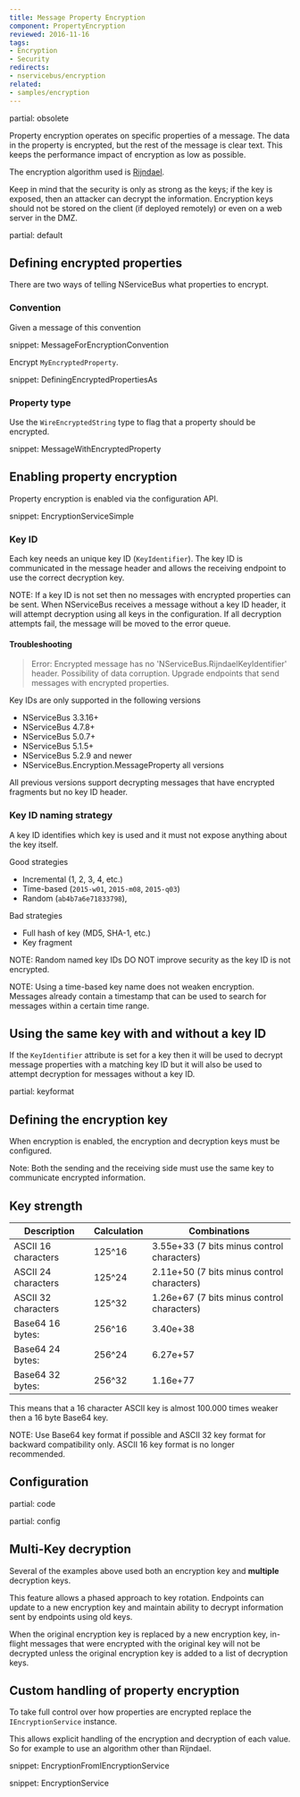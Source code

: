 ```yaml
---
title: Message Property Encryption
component: PropertyEncryption
reviewed: 2016-11-16
tags:
- Encryption
- Security
redirects:
- nservicebus/encryption
related:
- samples/encryption
---
```


partial: obsolete

Property encryption operates on specific properties of a message. The data in the property is encrypted, but the rest of the message is clear text. This keeps the performance impact of encryption as low as possible.

The encryption algorithm used is [Rijndael](https://msdn.microsoft.com/en-us/library/system.security.cryptography.rijndael.aspx).

Keep in mind that the security is only as strong as the keys; if the key is exposed, then an attacker can decrypt the information. Encryption keys should not be stored on the client (if deployed remotely) or even on a web server in the DMZ.

partial: default


## Defining encrypted properties

There are two ways of telling NServiceBus what properties to encrypt.


### Convention

Given a message of this convention

snippet: MessageForEncryptionConvention

Encrypt `MyEncryptedProperty`.

snippet: DefiningEncryptedPropertiesAs


### Property type

Use the `WireEncryptedString` type to flag that a property should be encrypted.

snippet: MessageWithEncryptedProperty


## Enabling property encryption

Property encryption is enabled via the configuration API.

snippet: EncryptionServiceSimple


### Key ID

Each key needs an unique key ID (`KeyIdentifier`). The key ID is communicated in the message header and allows the receiving endpoint to use the correct decryption key.

NOTE: If a key ID is not set then no messages with encrypted properties can be sent. When NServiceBus receives a message without a key ID header, it will attempt decryption using all keys in the configuration. If all decryption attempts fail, the message will be moved to the error queue.


#### Troubleshooting

> Error: Encrypted message has no 'NServiceBus.RijndaelKeyIdentifier' header. Possibility of data corruption. Upgrade endpoints that send messages with encrypted properties.

Key IDs are only supported in the following versions

 * NServiceBus 3.3.16+
 * NServiceBus 4.7.8+
 * NServiceBus 5.0.7+
 * NServiceBus 5.1.5+
 * NServiceBus 5.2.9 and newer
 * NServiceBus.Encryption.MessageProperty all versions

All previous versions support decrypting messages that have encrypted fragments but no key ID header.


### Key ID naming strategy

A key ID identifies which key is used and it must not expose anything about the key itself.

Good strategies

 * Incremental (1, 2, 3, 4, etc.)
 * Time-based (`2015-w01`, `2015-m08`, `2015-q03`)
 * Random (`ab4b7a6e71833798`),

Bad strategies

 * Full hash of key (MD5, SHA-1, etc.)
 * Key fragment


NOTE: Random named key IDs DO NOT improve security as the key ID is not encrypted.

NOTE: Using a time-based key name does not weaken encryption. Messages already contain a timestamp that can be used to search for messages within a certain time range.


## Using the same key with and without a key ID

If the `KeyIdentifier` attribute is set for a key then it will be used to decrypt message properties with a matching key ID but it will also be used to attempt decryption for messages without a key ID.


partial: keyformat


## Defining the encryption key

When encryption is enabled, the encryption and decryption keys must be configured.

Note: Both the sending and the receiving side must use the same key to communicate encrypted information.


## Key strength

Description        | Calculation| Combinations
-------------------|------------|-------
ASCII 16 characters| 125^16     |  3.55e+33 (7 bits minus control characters)
ASCII 24 characters| 125^24     |  2.11e+50 (7 bits minus control characters)
ASCII 32 characters| 125^32     |  1.26e+67 (7 bits minus control characters)
Base64 16 bytes:   | 256^16     |  3.40e+38
Base64 24 bytes:   | 256^24     |  6.27e+57
Base64 32 bytes:   | 256^32     |  1.16e+77


This means that a 16 character ASCII key is almost 100.000 times weaker then a 16 byte Base64 key.

NOTE: Use Base64 key format if possible and ASCII 32 key format for backward compatibility only. ASCII 16 key format is no longer recommended.


## Configuration

partial: code


partial: config


## Multi-Key decryption

Several of the examples above used both an encryption key and **multiple** decryption keys.

This feature allows a phased approach to key rotation. Endpoints can update to a new encryption key and maintain ability to decrypt information sent by endpoints using old keys.

When the original encryption key is replaced by a new encryption key, in-flight messages that were encrypted with the original key will not be decrypted unless the original encryption key is added to a list of decryption keys.


## Custom handling of property encryption

To take full control over how properties are encrypted replace the `IEncryptionService` instance.

This allows explicit handling of the encryption and decryption of each value. So for example to use an algorithm other than Rijndael.

snippet: EncryptionFromIEncryptionService


snippet: EncryptionService